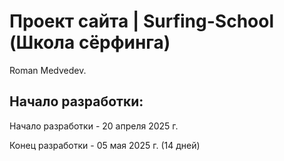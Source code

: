 # Проект сайта | Surfing-School (Школа сёрфинга)
Roman Medvedev.

##  Начало разработки:

Начало разработки - 20 апреля 2025 г.

Конец разработки - 05 мая 2025 г. (14 дней)
